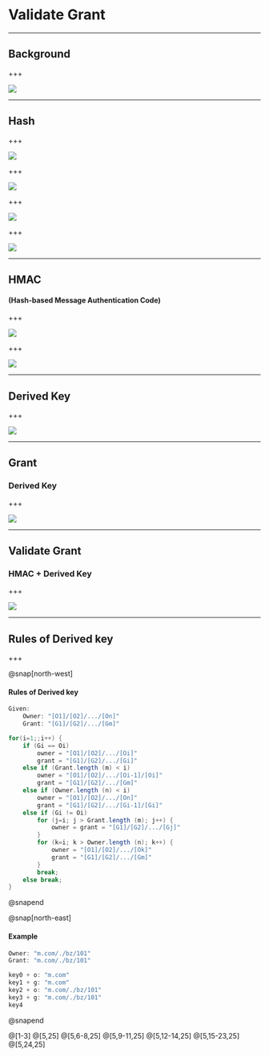 # Validate **Grant**

---

## Background

+++

![](assets/img/bg.PNG)

---

## Hash

+++

![](assets/img/Hash_Concept.PNG)

+++

![](assets/img/Hash1.PNG)

+++

![](assets/img/Hash2.PNG)

+++

![](assets/img/Hash3.PNG)

---

## HMAC
#### (**H**ash-based **M**essage **A**uthentication **C**ode)

+++

![](assets/img/HMACConcept.PNG)

+++

![](assets/img/HowToHMACUse.PNG)

---

## Derived **Key**

+++

![](assets/img/DerivedKey.PNG)

---

## Grant
### Derived Key

+++

![](assets/img/Grant1.PNG)

---

## Validate Grant
### HMAC + Derived Key

+++

![](assets/img/ValidateGrant.PNG)

--- 

## Rules of Derived key

+++


@snap[north-west]
#### Rules of Derived key
```cs zoom-0.5
Given:
    Owner: "[O1]/[O2]/.../[On]"
    Grant: "[G1]/[G2]/.../[Gm]"

for(i=1;;i++) {
    if (Gi == Oi)
        owner = "[O1]/[O2]/.../[Oi]"
        grant = "[G1]/[G2]/.../[Gi]"
    else if (Grant.length (m) < i)
        owner = "[O1]/[O2]/.../[Oi-1]/[Oi]"
        grant = "[G1]/[G2]/.../[Gm]"
    else if (Owner.length (n) < i)
        owner = "[O1]/[O2]/.../[On]"
        grant = "[G1]/[G2]/.../[Gi-1]/[Gi]"
    else if (Gi != Oi)
        for (j=i; j > Grant.length (m); j++) {
            owner = grant = "[G1]/[G2]/.../[Gj]"
        }
        for (k=i; k > Owner.length (n); k++) {
            owner = "[O1]/[O2]/.../[Ok]"
            grant = "[G1]/[G2]/.../[Gm]"
        }
        break;
    else break;
}
```

@snapend

@snap[north-east]
#### Example
```cs
Owner: "m.com/./bz/101"
Grant: "m.com/./bz/101"

key0 + o: "m.com"
key1 + g: "m.com"
key2 + o: "m.com/./bz/101"
key3 + g: "m.com/./bz/101"
key4
```
@snapend

@[1-3]
@[5,25]
@[5,6-8,25]
@[5,9-11,25]
@[5,12-14,25]
@[5,15-23,25]
@[5,24,25]